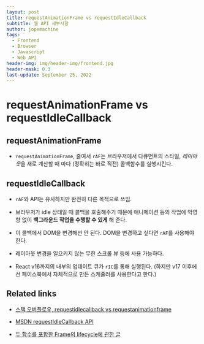 ```yaml
---
layout: post
title: requestAnimationFrame vs requestIdleCallback
subtitle: 웹 API 세부사항
author: jopemachine
tags:
  - Frontend
  - Browser
  - Javascript
  - Web API
header-img: img/header-img/frontend.jpg
header-mask: 0.3
last-update: September 25, 2022
---
```


# requestAnimationFrame vs requestIdleCallback

## requestAnimationFrame

- `requestAnimationFrame`, 줄여서 `rAF`는 브라우저에서 다큐먼트의 스타일, *레이아웃*을 새로 계산할 때 마다 (정확히는 바로 직전) 콜백함수를 실행시킨다.

## requestIdleCallback

- `rAF`와 API는 유사하지만 완전히 다른 목적으로 쓰임.

- 브라우저가 idle 상태일 때 콜백을 호출해주기 때문에 애니메이션 등의 작업에 악영향 없이 **백그라운드 작업을 수행할 수 있게** 해 준다.

- 이 콜백에서 DOM을 변경해선 안 된다. DOM을 변경하고 싶다면 `rAF`를 사용해야 한다.

- 레이아웃 변경을 일으키지 않는 무한 스크롤 뷰 등에 사용 가능하다.

- React v16까지의 내부의 업데이트 큐가 `rIC`를 통해 실행된다. (하지만 v17 이후에선 페이스북에서 자체적으로 만든 스케줄러를 사용한다고 한다.)

## Related links

- [스택 오버플로우, requestidlecallback vs requestanimationframe](https://stackoverflow.com/questions/41740082/scroll-events-requestanimationframe-vs-requestidlecallback-vs-passive-event-lis)

- [MSDN requestIdleCallback API](https://developer.mozilla.org/ko/docs/Web/API/Window/requestIdleCallback)

- [두 함수를 포함한 Frame의 lifecycle에 관한 글](https://medium.com/@paul_irish/requestanimationframe-scheduling-for-nerds-9c57f7438ef4)

